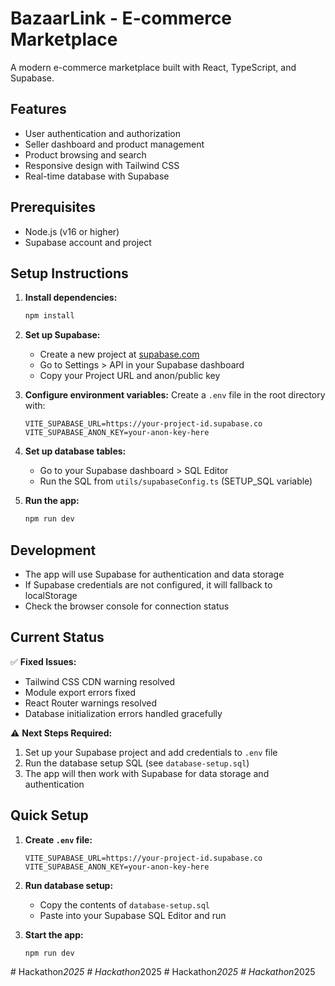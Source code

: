 # BazaarLink - E-commerce Marketplace

A modern e-commerce marketplace built with React, TypeScript, and Supabase.

## Features

- User authentication and authorization
- Seller dashboard and product management
- Product browsing and search
- Responsive design with Tailwind CSS
- Real-time database with Supabase

## Prerequisites

- Node.js (v16 or higher)
- Supabase account and project

## Setup Instructions

1. **Install dependencies:**
   ```bash
   npm install
   ```

2. **Set up Supabase:**
   - Create a new project at [supabase.com](https://supabase.com)
   - Go to Settings > API in your Supabase dashboard
   - Copy your Project URL and anon/public key

3. **Configure environment variables:**
   Create a `.env` file in the root directory with:
   ```
   VITE_SUPABASE_URL=https://your-project-id.supabase.co
   VITE_SUPABASE_ANON_KEY=your-anon-key-here
   ```

4. **Set up database tables:**
   - Go to your Supabase dashboard > SQL Editor
   - Run the SQL from `utils/supabaseConfig.ts` (SETUP_SQL variable)

5. **Run the app:**
   ```bash
   npm run dev
   ```

## Development

- The app will use Supabase for authentication and data storage
- If Supabase credentials are not configured, it will fallback to localStorage
- Check the browser console for connection status

## Current Status

✅ **Fixed Issues:**
- Tailwind CSS CDN warning resolved
- Module export errors fixed
- React Router warnings resolved
- Database initialization errors handled gracefully

⚠️ **Next Steps Required:**
1. Set up your Supabase project and add credentials to `.env` file
2. Run the database setup SQL (see `database-setup.sql`)
3. The app will then work with Supabase for data storage and authentication

## Quick Setup

1. **Create `.env` file:**
   ```env
   VITE_SUPABASE_URL=https://your-project-id.supabase.co
   VITE_SUPABASE_ANON_KEY=your-anon-key-here
   ```

2. **Run database setup:**
   - Copy the contents of `database-setup.sql`
   - Paste into your Supabase SQL Editor and run

3. **Start the app:**
   ```bash
   npm run dev
   ```
#   H a c k a t h o n _ 2 0 2 5  
 #   H a c k a t h o n _ 2 0 2 5  
 #   H a c k a t h o n _ 2 0 2 5  
 #   H a c k a t h o n _ 2 0 2 5  
 